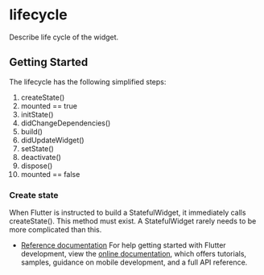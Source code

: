 # lifecycle

Describe life cycle of the widget.

## Getting Started
The lifecycle has the following simplified steps:
1. createState()
2. mounted == true
3. initState()
4. didChangeDependencies()
5. build()
6. didUpdateWidget()
7. setState()
8. deactivate()
9. dispose()
10. mounted == false

### Create state ###
When Flutter is instructed to build a StatefulWidget,
it immediately calls createState(). This method must exist.
A StatefulWidget rarely needs to be more complicated than this.


- [Reference documentation](https://flutterbyexample.com/lesson/stateful-widget-lifecycle#4-didChangeDependencies)
  For help getting started with Flutter development, view the
  [online documentation](https://docs.flutter.dev/), which offers tutorials, samples, guidance on
  mobile development, and a full API reference.
